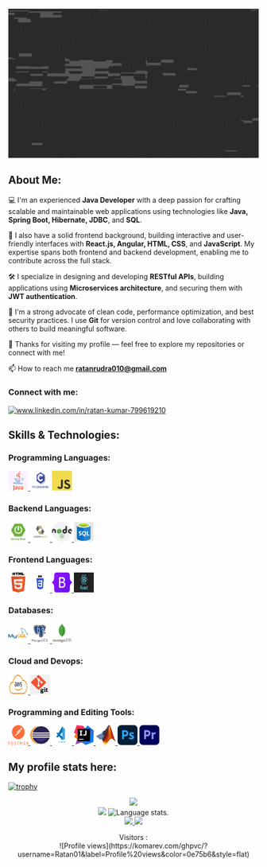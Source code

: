 <a><img align="centre" src="assets/helloEveryone.gif" alt="logo" width=100% height="300"/></a>
<h3 align="center"></h3>


## **About Me:**
<p align="left">💻 I'm an experienced <strong>Java Developer</strong> with a deep passion for crafting scalable and maintainable web applications using technologies like <strong>Java, Spring Boot, Hibernate, JDBC</strong>, and <strong>SQL</strong>.</p>

<p align="left">🎨 I also have a solid frontend background, building interactive and user-friendly interfaces with <strong>React.js, Angular, HTML, CSS</strong>, and <strong>JavaScript</strong>. My expertise spans both frontend and backend development, enabling me to contribute across the full stack.</p>

<p align="left">🛠️ I specialize in designing and developing <strong>RESTful APIs</strong>, building applications using <strong>Microservices architecture</strong>, and securing them with <strong>JWT authentication</strong>.</p>

<p align="left">🚀 I'm a strong advocate of clean code, performance optimization, and best security practices. I use <strong>Git</strong> for version control and love collaborating with others to build meaningful software.</p>

<p align="left">🙏 Thanks for visiting my profile — feel free to explore my repositories or connect with me!</p>

 📫 How to reach me **ratanrudra010@gmail.com**
<h3 align="left">Connect with me:</h3>
<p align="left">
<a href="https://linkedin.com/in/www.linkedin.com/in/ratan-kumar-799619210" target="blank"><img align="center" src="https://raw.githubusercontent.com/rahuldkjain/github-profile-readme-generator/master/src/images/icons/Social/linked-in-alt.svg" alt="www.linkedin.com/in/ratan-kumar-799619210" height="30" width="40" /></a>
</p>

## **Skills & Technologies:**
<h3 align="left">Programming Languages:</h3>
<a href="https://www.java.com" target="_blank" rel="noreferrer"> <img src=assets/java.png alt="java" width="40" height="40"/> </a>
<a href="https://www.tutorialspoint.com/cprogramming/index.htm"><img src="assets/clang.jpeg" alt="java" width="40" height="40"/></a>
<a href="https://www.javascript.com/" target="_blank" rel="noreferrer"> <img src="assets/JavaScript-logo.png" alt="javascript" width="40" height="40"/> </a>

<h3 align="left">Backend Languages:</h3>
<a href="https://spring.io/" target="_blank" rel="noreferrer"> <img src="assets/springboot.jpeg" alt="spring" width="40" height="40"/> </a> 
<a href="https://hibernate.org/orm/"> <img src="assets/hibernates.jpg" alt="hibernate" width="40" height="40"/> </a>
<a href="https://nodejs.org" target="_blank" rel="noreferrer"> <img src="assets/nodejs.png" alt="nodejs" width="40" height="40"/> </a>
<a href="https://www.w3schools.com/sql/" target="_blank" rel="noreferrer"> <img src="assets/sql.jpeg" alt="nodejs" width="40" height="40"/> </a>

<h3 align="left">Frontend Languages:</h3>
<a href="https://www.w3.org/html/" target="_blank" rel="noreferrer"> <img src="assets/html.png" alt="html5" width="40" height="40"/></a> 
<a href="https://www.w3schools.com/css/" target="_blank" rel="noreferrer"> <img src="assets/css.png" alt="css3" width="40" height="40"/> </a> 
<a href="https://getbootstrap.com" target="_blank" rel="noreferrer"> <img src="assets/Bootstrap_logo.jpg" alt="bootstrap" width="40" height="40"/> </a>
<a href="https://react.dev/learn"> <img src="assets/react.png" width="40" height="40"/> </a> 

<h3 align="left">Databases:</h3>
<a href="https://www.mysql.com/" target="_blank" rel="noreferrer"> <img src="assets/mysql.jpg" alt="mysql" width="40" height="40"/> </a>
<a href="https://www.postgresql.org" target="_blank" rel="noreferrer"> <img src="assets/postgresSQL.png" alt="postgresql" width="40" height="40"/> </a> 
<a href="https://www.mongodb.com/" target="_blank" rel="noreferrer"> <img src="assets/mongodb.jpg" alt="mongodb" width="40" height="40"/> </a>

<h3 align="left">Cloud and Devops:</h3> 
<a href="https://aws.amazon.com" target="_blank" rel="noreferrer"> <img src="assets/Amazon-Web-Services-AWS-Logo.png" alt="aws" width="40" height="40"/> </a>
<a href="https://git-scm.com/" target="_blank" rel="noreferrer"> <img src="assets/git.jpeg" alt="git" width="40" height="40"/> </a> 

<h3 align="left">Programming and Editing Tools:</h3>
<a href="https://postman.com" target="_blank" rel="noreferrer"> <img src="assets/postman.png" alt="postman" width="40" height="40"/> </a> 
<a href="https://www.eclipse.org/ide/" target="_blank" rel="noreferrer"> <img src="assets/eclipse.png" alt="eclipse" width="40" height="40"/> </a> 
<a href="https://code.visualstudio.com/" target="_blank" rel="noreferrer"> <img src="assets/VS.png" alt="vscode" width="40" height="40"/> </a> 
<a href="https://www.jetbrains.com/idea/" target="_blank" rel="noreferrer"> <img src="assets/IntelliJ_IDEA.png" width="40" height="40"/> </a>
<a href="https://in.mathworks.com" target="_blank" rel="noreferrer"> <img src="assets/Matlab_Logo.png" alt="matlab" width="40" height="40"/> </a>
<a href="https://www.photoshop.com/en" target="_blank" rel="noreferrer"> <img src="assets/Adobe_Photoshop_CC.png" alt="photoshop" width="40" height="40"/> </a>  
<a href="https://www.adobe.com/in/products/premiere.html" target="_blank" rel="noreferrer"> <img src="assets/Adobe_Premiere_Pro_CC.png" alt="premierpro" width="40" height="40"/> </a> 


## **My profile stats here:**

[![trophy](https://github-profile-trophy.vercel.app/?username=ratan01&theme=darkhub)](https://github.com/ryo-ma/github-profile-trophy)



<div align="center">
  <a href="https://github.com/Ratan01">
    <img src="http://github-profile-summary-cards.vercel.app/api/cards/profile-details?username=Ratan01&theme=codeSTACKr" />
  </a> 
</div>
<div align="center"> 
  <img src="http://github-profile-summary-cards.vercel.app/api/cards/stats?username=Ratan01&theme=codeSTACKr" />
   <img src="https://github-readme-stats.vercel.app/api/top-langs/?username=Ratan01&langs_count=8&theme=codeSTACKr" alt="Language stats.">
</div>

<div align="center">
  <a href="https://github.com/Ratan01">
    <img src="http://github-profile-summary-cards.vercel.app/api/cards/most-commit-language?username=Ratan01&theme=codeSTACKr" />
    <img src="http://github-profile-summary-cards.vercel.app/api/cards/productive-time?username=Ratan01&theme=codeSTACKr&utcOffset=8"/>
  </a>
</div>
<p align="center"> 
  Visitors :<br>
  ![Profile views](https://komarev.com/ghpvc/?username=Ratan01&label=Profile%20views&color=0e75b6&style=flat)
</p>


